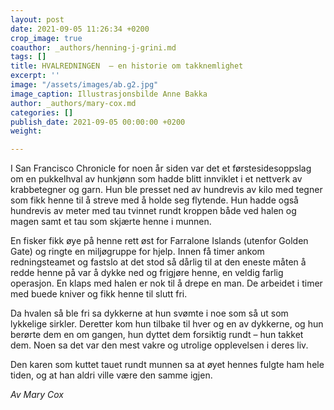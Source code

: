 ```yaml
---
layout: post
date: 2021-09-05 11:26:34 +0200
crop_image: true
coauthor: _authors/henning-j-grini.md
tags: []
title: HVALREDNINGEN  – en historie om takknemlighet
excerpt: ''
image: "/assets/images/ab.g2.jpg"
image_caption: Illustrasjonsbilde Anne Bakka
author: _authors/mary-cox.md
categories: []
publish_date: 2021-09-05 00:00:00 +0200
weight: 

---
```

I San Francisco Chronicle for noen år siden var det et førstesidesoppslag om en pukkelhval av hunkjønn som hadde blitt innviklet i et nettverk av krabbetegner og garn. Hun ble presset ned av hundrevis av kilo med tegner som fikk henne til å streve med å holde seg flytende. Hun hadde også hundrevis av meter med tau tvinnet rundt kroppen både ved halen og magen samt et tau som skjærte henne i munnen.

En fisker fikk øye på henne rett øst for Farralone Islands (utenfor Golden Gate) og ringte en miljøgruppe for hjelp. Innen få timer ankom redningsteamet og fastslo at det stod så dårlig til at den eneste måten å redde henne på var å dykke ned og frigjøre henne, en veldig farlig operasjon. En klaps med halen er nok til å drepe en man. De arbeidet i timer med buede kniver og fikk henne til slutt fri.

Da hvalen så ble fri sa dykkerne at hun svømte i noe som så ut som lykkelige sirkler. Deretter kom hun tilbake til hver og en av dykkerne, og hun berørte dem en om gangen, hun dyttet dem forsiktig rundt – hun takket dem. Noen sa det var den mest vakre og utrolige opplevelsen i deres liv.

Den karen som kuttet tauet rundt munnen sa at øyet hennes fulgte ham hele tiden, og at han aldri ville være den samme igjen.

_Av Mary Cox_